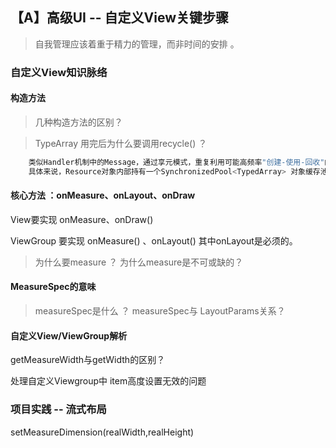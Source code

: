 ## 【A】高级UI -- 自定义View关键步骤

> 自我管理应该着重于精力的管理，而非时间的安排 。



### 自定义View知识脉络

#### 构造方法

> 几种构造方法的区别？







> TypeArray 用完后为什么要调用recycle() ？

```java
	类似Handler机制中的Message，通过享元模式，重复利用可能高频率"创建-使用-回收"的对象。避免内存抖动。
	具体来说，Resource对象内部持有一个SynchronizedPool<TypedArray> 对象缓存池，通过aquaire和release方法从池中存取重复利用对象。
```





#### 核心方法 ：onMeasure、onLayout、onDraw

View要实现 onMeasure、onDraw()

ViewGroup 要实现 onMeasure() 、onLayout() 其中onLayout是必须的。





> 为什么要measure ？ 为什么measure是不可或缺的？









#### MeasureSpec的意味

> measureSpec是什么 ？ measureSpec与 LayoutParams关系？
>















#### 自定义View/ViewGroup解析

getMeasureWidth与getWidth的区别？







处理自定义Viewgroup中 item高度设置无效的问题







### 项目实践 -- 流式布局

setMeasureDimension(realWidth,realHeight)